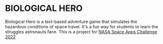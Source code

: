 # BIOLOGICAL HERO
Biological Hero is a text-based adventure game that simulates the hazardous conditions of space travel. It's a fun way for students to learn the struggles astronauts face.
This is a project for [NASA Space Apps Challenge 2022](https://www.spaceappschallenge.org/)
